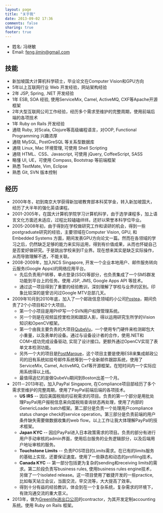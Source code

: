 ```yaml
---
layout: page
title: "关于我"
date: 2013-09-02 17:36
comments: false
sharing: true
footer: true
---
```

* 姓名: 冯继敏
* Email: feng.jimin@gmail.com

## 技能

* 新加坡国大计算机科学硕士，毕业论文在Computer Vision和GPU方向
* 5年以上互联网行业 Web 开发经验，网站架构经验
* 2年 JSP, Spring, .NET 开发经验
* 1年 ESB, SOA 经验, 使用ServiceMix, Camel, ActiveMQ, CXF等Apache开源框架
* 2年大型互联网公司工作经验，经历多个需求至维护的完整周期，使用前端后端的各项技术
* 1年 Ruby on Rails 开发经验
* 通晓 Ruby, 对Scala, Clojure等高级编程语言，对OOP, Functional Programming 兴趣浓厚
* 通晓 MySQL, PostGreSQL 等关系型数据库
* 通晓 Linux, Mac 环境管理, 可使用 Shell Scripting
* 通晓 HTML、CSS、Javascript, 可使用 jQuery, CoffeeScript, SASS
* 略懂 UI, UE，可使用 Compass, Bootstrap 等前端框架
* 熟悉 TextMate, Vim, Eclipse
* 熟悉 Git, SVN 版本控制

## 经历

* 2000年冬，初到南京大学获得新加坡教育部本科奖学金，转入新加坡国大，经历了大半年的强化英语课程。
* 2001-2005年，在国大计算机学院学习计算机科学，由于选学课程多，加上语言文化方面还未适应，过程比较磕磕绊绊。还好以荣誉本科学位毕业。
* 2005-2008年初，由于得到在学校做研究工作和读研的机会，得到一些postgraduate研究的经验，主要领域在Computer Vision, GPU, 和Embedded Systems 方面，期间发表GPU方向论文一篇。然而在各领域的学习之后，仍然缺乏足够的能力来实际运用，得到有价值成果，从而也怀疑自己是否爱好做研究。于是跳出学校来到IT业界。现在想来其实是缺乏实际操作，从而导致理解不透，不能关联。
* 2008-2009年，加入NCS Singapore, 开发一个企业本地用户、邮件服务转向云服务(Google Apps)的网络应用平台。
  * 先后负责用户转移，单点登录(SSO)等部分，也负责集成了一个SMS群发功能到平台上的任务。使用 JSP, JMS, Google Apps API 等技术。
  * 通过这一项目得到了重要的经验教训，深刻理解了学校与业界的区别。印象比较深的是曾访问过Google MTV总部几天。
* 2009年10月到2010年底，加入了一个邮政信息领域的小公司[Postea](http://www.postea.com/index.shtml)，期间负责了2个小项目和2个大项目。
  * 第一个小项目是用PHP写一个SVN用户权限管理系统。
  * 另一个则是在视频监控里检测和跟踪人影，得以运用研究生所学的Vision知识和OpenCV框架。
  * 第一个由我主要负责的大项目[QubeVu](http://www.postea.com/qubevu/)，一个使用专门硬件来检测邮包大小重量，以及表单的设备。通过与设备设计者的合作，使用.NET和COM+成功完成设备驱动, 实现了设计接口。更额外通过OpenCV实现了表单文本检测功能。
  * 另外一个大的项目是[PostMarque](http://www.postea.com/solutions/postmarque.shtml)，这个项目主要是使用ESB来集成邮政公司的旧有系统如挂号邮件系统等到一个全新邮件跟踪系统，使用了ServiceMix, Camel, ActiveMQ, Cxf等开源框架。在短时间内一个实际应用系统得以上线。
  * 最值得追忆的是做QubeVu期间到Boston出差一个月。
* 2011－2013年初，加入PayPal Singapore, 在Compliance项目部经历了多个需求至维护的完整周期，使用了PayPal前端后端的各项技术。
  * **US IRS** -- 因应美国税局的征税需求的项目。负责的第一个部分是用批处理PayPal用户报税信息来向国税局查询状态再处理，使用了内部的GenericLoader batch框架。第二部分是负责一个处理用户compliance status change check的service operation。第三部分是负责前端的用户条件缺失需要做数据收集的web flow。以上工作让我大体理解PayPal的技术框架。
  * **Japan KYC** -- 因应PayPal进入日本政策需求的项目。负责的部分有进行用户手动审核的admin界面，使用后台服务的业务逻辑部分，以及后端用户地址审核的服务。
  * **Touchstone Limits** -- 负责POS项目的Limits需求。在已有的limits服务的基础上实现，还要保证速度。使用了一些静态和动态的profiling技术。
  * **Canada KYC** -- 第一部分包括更为复杂的sending和receiving limits的需求。第二阶段负责写business rules, 使用business rules engine技术，另做了一个isolated release。这一项目使用了敏捷开发的一些practice, 比如每天站立会议，当面交流，早交流等，大大提高了效率。
  * 得到十分有益的经验教训，体会到在一个复杂系统，复杂需求的环境下，有效沟通交流的重大意义。
* 2013年，做为[Greenlife进出口公司](http://www.greenlifeonefamily.com)的contractor，为其开发定制accounting系统。使用 Ruby on Rails 框架。


